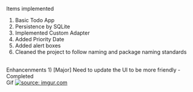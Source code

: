 Items implemented 
1) Basic Todo App<br>
2) Persistence by SQLite<br> 
3) Implemented Custom Adapter<br>
4) Added Priority Date<br>
5) Added alert boxes<br> 
6) Cleaned the project to follow naming and package naming standards<br>


<br>
Enhancenments 
1) [Major] Need to update the UI to be more friendly - Completed 

<br>
Gif 
<a href="http://imgur.com/WP3gtow"><img src="http://i.imgur.com/WP3gtow.gif" title="source: imgur.com" /></a>